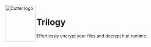 <img width="100" height="120" align="left" alt="Cutter logo" src="https://imgur.com/NbpC5Zw.png">

# Trilogy
Effortlessly encrypt your files and decrypt it at runtime
